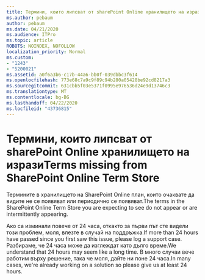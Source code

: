 ```yaml
---
title: Термини, които липсват от sharePoint Online хранилището на изрази
ms.author: pebaum
author: pebaum
ms.date: 04/21/2020
ms.audience: ITPro
ms.topic: article
ROBOTS: NOINDEX, NOFOLLOW
localization_priority: Normal
ms.custom:
- "1243"
- "5200021"
ms.assetid: a0f6a3b6-c17b-44a6-bb0f-039dbbc3f614
ms.openlocfilehash: 773e68c7a9c9f89c94b280a05428be92cd8217a3
ms.sourcegitcommit: 631cbb5f03e5371f0995e976536d24e9d13746c3
ms.translationtype: MT
ms.contentlocale: bg-BG
ms.lasthandoff: 04/22/2020
ms.locfileid: "43736815"
---
```

# <a name="terms-missing-from-sharepoint-online-term-store"></a><span data-ttu-id="8f4ff-102">Термини, които липсват от sharePoint Online хранилището на изрази</span><span class="sxs-lookup"><span data-stu-id="8f4ff-102">Terms missing from SharePoint Online Term Store</span></span>

<span data-ttu-id="8f4ff-103">Термините в хранилището на SharePoint Online план, които очаквате да видите не се появяват или периодично се появяват.</span><span class="sxs-lookup"><span data-stu-id="8f4ff-103">The terms in the SharePoint Online Term Store you are expecting to see do not appear or are intermittently appearing.</span></span>
  
<span data-ttu-id="8f4ff-104">Ако са изминали повече от 24 часа, откакто за първи път сте видели този проблем, моля, влезте в случай на поддръжка.</span><span class="sxs-lookup"><span data-stu-id="8f4ff-104">If more than 24 hours have passed since you first saw this issue, please log a support case.</span></span> <span data-ttu-id="8f4ff-105">Разбираме, че 24 часа може да изглеждат като дълго време.</span><span class="sxs-lookup"><span data-stu-id="8f4ff-105">We understand that 24 hours may seem like a long time.</span></span> <span data-ttu-id="8f4ff-106">В много случаи вече работим върху решение, така че моля, дайте ни поне 24 часа.</span><span class="sxs-lookup"><span data-stu-id="8f4ff-106">In many cases, we're already working on a solution so please give us at least 24 hours.</span></span>
  